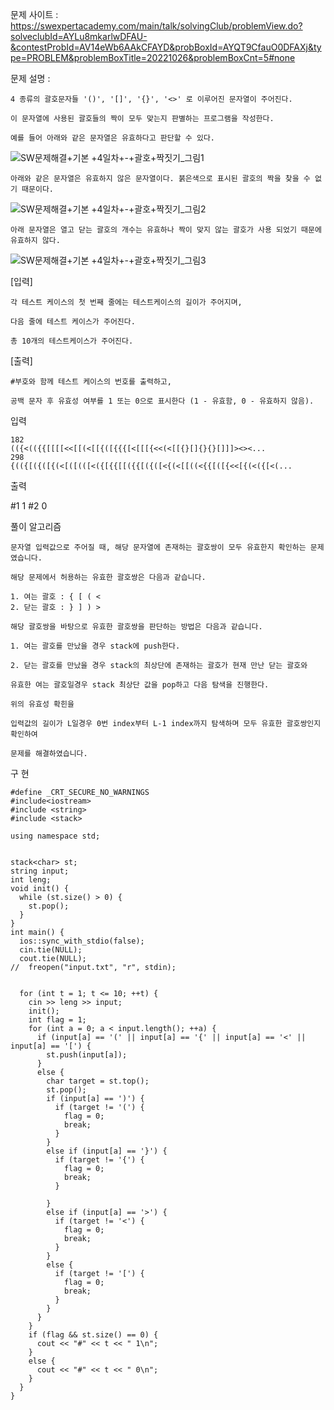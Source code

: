 문제 사이트 : https://swexpertacademy.com/main/talk/solvingClub/problemView.do?solveclubId=AYLu8mkarlwDFAU-&contestProbId=AV14eWb6AAkCFAYD&probBoxId=AYQT9CfauO0DFAXj&type=PROBLEM&problemBoxTitle=20221026&problemBoxCnt=5#none

문제 설명 :

    4 종류의 괄호문자들 '()', '[]', '{}', '<>' 로 이루어진 문자열이 주어진다.

    이 문자열에 사용된 괄호들의 짝이 모두 맞는지 판별하는 프로그램을 작성한다.

    예를 들어 아래와 같은 문자열은 유효하다고 판단할 수 있다.

![SW문제해결+기본 +4일차+-+괄호+짝짓기_그림1](https://user-images.githubusercontent.com/57944215/199258180-5249f511-dde5-4b65-b12e-892ca006ff82.png)


    아래와 같은 문자열은 유효하지 않은 문자열이다. 붉은색으로 표시된 괄호의 짝을 찾을 수 없기 때문이다.

![SW문제해결+기본 +4일차+-+괄호+짝짓기_그림2](https://user-images.githubusercontent.com/57944215/199258184-615676af-596e-4eeb-8f5f-06834c0d338b.png)


    아래 문자열은 열고 닫는 괄호의 개수는 유효하나 짝이 맞지 않는 괄호가 사용 되었기 때문에 유효하지 않다.

![SW문제해결+기본 +4일차+-+괄호+짝짓기_그림3](https://user-images.githubusercontent.com/57944215/199258193-ae709548-1b0c-4b38-97d2-9ebf129d32c6.png)


[입력]

    각 테스트 케이스의 첫 번째 줄에는 테스트케이스의 길이가 주어지며, 
    
    다음 줄에 테스트 케이스가 주어진다.

    총 10개의 테스트케이스가 주어진다.

[출력]

    #부호와 함께 테스트 케이스의 번호를 출력하고, 
    
    공백 문자 후 유효성 여부를 1 또는 0으로 표시한다 (1 - 유효함, 0 - 유효하지 않음).

입력

    182
    (({<(({{[[[[<<[[(<[[{([{{{[<[[[{<<(<[[{}[]{}{}[]]]><><...
    298
    {(({[({([{(<[([(([<({[{{[[({{[({([<{(<[[((<{{[([{<<[{(<({[<(...

출력

  #1 1
  #2 0


풀이 알고리즘

    문자열 입력값으로 주어질 때, 해당 문자열에 존재하는 괄호쌍이 모두 유효한지 확인하는 문제였습니다.
    
    해당 문제에서 허용하는 유효한 괄호쌍은 다음과 같습니다.
    
    1. 여는 괄호 : { [ ( <
    2. 닫는 괄호 : } ] ) >
    
    해당 괄호쌍을 바탕으로 유효한 괄호쌍을 판단하는 방법은 다음과 같습니다.
    
    1. 여는 괄호를 만났을 경우 stack에 push한다.
    
    2. 닫는 괄호를 만났을 경우 stack의 최상단에 존재하는 괄호가 현재 만난 닫는 괄호와 
    
    유효한 여는 괄호일경우 stack 최상단 값을 pop하고 다음 탐색을 진행한다.
    
    위의 유효성 확힌을 
    
    입력값의 길이가 L일경우 0번 index부터 L-1 index까지 탐색하며 모두 유효한 괄호쌍인지 확인하여
    
    문제를 해결하였습니다.
    

구 현

    #define _CRT_SECURE_NO_WARNINGS
    #include<iostream>
    #include <string>
    #include <stack>

    using namespace std;


    stack<char> st;
    string input;
    int leng;
    void init() {
      while (st.size() > 0) {
        st.pop();
      }
    }
    int main() {
      ios::sync_with_stdio(false);
      cin.tie(NULL);
      cout.tie(NULL);
    //	freopen("input.txt", "r", stdin);


      for (int t = 1; t <= 10; ++t) {
        cin >> leng >> input;
        init();
        int flag = 1;
        for (int a = 0; a < input.length(); ++a) {
          if (input[a] == '(' || input[a] == '{' || input[a] == '<' || input[a] == '[') {
            st.push(input[a]);
          }
          else {
            char target = st.top();
            st.pop();
            if (input[a] == ')') {
              if (target != '(') {
                flag = 0;
                break;
              }
            }
            else if (input[a] == '}') {
              if (target != '{') {
                flag = 0;
                break;
              }

            }
            else if (input[a] == '>') {
              if (target != '<') {
                flag = 0;
                break;
              }
            }
            else {
              if (target != '[') {
                flag = 0;
                break;
              }
            }
          }
        }
        if (flag && st.size() == 0) {
          cout << "#" << t << " 1\n";
        }
        else {
          cout << "#" << t << " 0\n";
        }
      }
    }
